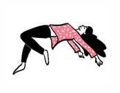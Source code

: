 <div align="center">
  <a rel="nofollow" href="https://paveloom.github.io/git/">
    <img width="50%" src="./levitate.gif">
  </a>
</div>
